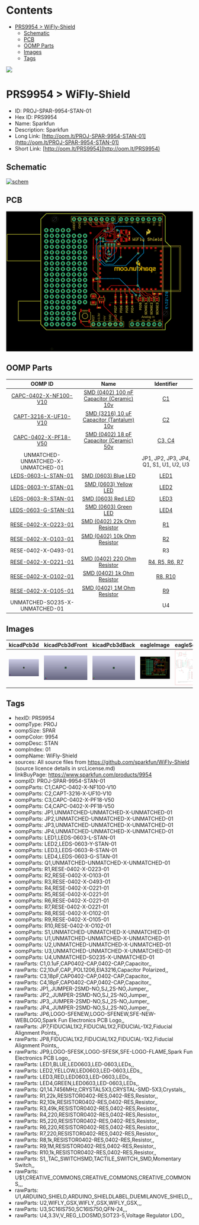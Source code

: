 



Contents
========

* [PRS9954 > WiFly-Shield](#prs9954--wifly-shield)
	* [Schematic](#schematic)
	* [PCB](#pcb)
	* [OOMP Parts](#oomp-parts)
	* [Images](#images)
	* [Tags](#tags)
  
![][im]
# PRS9954 > WiFly-Shield

- ID: PROJ-SPAR-9954-STAN-01
- Hex ID: PRS9954
- Name: Sparkfun
- Description: Sparkfun
- Long Link: [http://oom.lt/PROJ-SPAR-9954-STAN-01](http://oom.lt/PROJ-SPAR-9954-STAN-01)
- Short Link: [http://oom.lt/PRS9954](http://oom.lt/PRS9954)

## Schematic
  
[![schem](eagleSchemImage.png)](eagleSchemImage.png)
## PCB
  
[![pcb](eagleImage.png)](eagleImage.png)
## OOMP Parts
  

|OOMP ID|Name|Identifier|
| :---: | :---: | :---: |
|[CAPC-0402-X-NF100-V10](https://github.com/oomlout/oomlout_OOMP_parts/tree/main/CAPC-0402-X-NF100-V10/)|[SMD (0402) 100 nF Capacitor (Ceramic) 10v](https://github.com/oomlout/oomlout_OOMP_parts/tree/main/CAPC-0402-X-NF100-V10/)|[C1](https://github.com/oomlout/oomlout_OOMP_parts/tree/main/CAPC-0402-X-NF100-V10/)|
|[CAPT-3216-X-UF10-V10](https://github.com/oomlout/oomlout_OOMP_parts/tree/main/CAPT-3216-X-UF10-V10/)|[SMD (3216) 10 uF Capacitor (Tantalum) 10v](https://github.com/oomlout/oomlout_OOMP_parts/tree/main/CAPT-3216-X-UF10-V10/)|[C2](https://github.com/oomlout/oomlout_OOMP_parts/tree/main/CAPT-3216-X-UF10-V10/)|
|[CAPC-0402-X-PF18-V50](https://github.com/oomlout/oomlout_OOMP_parts/tree/main/CAPC-0402-X-PF18-V50/)|[SMD (0402) 18 pF Capacitor (Ceramic) 50v](https://github.com/oomlout/oomlout_OOMP_parts/tree/main/CAPC-0402-X-PF18-V50/)|[C3, C4](https://github.com/oomlout/oomlout_OOMP_parts/tree/main/CAPC-0402-X-PF18-V50/)|
|UNMATCHED-UNMATCHED-X-UNMATCHED-01||JP1, JP2, JP3, JP4, Q1, S1, U1, U2, U3|
|[LEDS-0603-L-STAN-01](https://github.com/oomlout/oomlout_OOMP_parts/tree/main/LEDS-0603-L-STAN-01/)|[SMD (0603) Blue LED](https://github.com/oomlout/oomlout_OOMP_parts/tree/main/LEDS-0603-L-STAN-01/)|[LED1](https://github.com/oomlout/oomlout_OOMP_parts/tree/main/LEDS-0603-L-STAN-01/)|
|[LEDS-0603-Y-STAN-01](https://github.com/oomlout/oomlout_OOMP_parts/tree/main/LEDS-0603-Y-STAN-01/)|[SMD (0603) Yellow LED](https://github.com/oomlout/oomlout_OOMP_parts/tree/main/LEDS-0603-Y-STAN-01/)|[LED2](https://github.com/oomlout/oomlout_OOMP_parts/tree/main/LEDS-0603-Y-STAN-01/)|
|[LEDS-0603-R-STAN-01](https://github.com/oomlout/oomlout_OOMP_parts/tree/main/LEDS-0603-R-STAN-01/)|[SMD (0603) Red LED](https://github.com/oomlout/oomlout_OOMP_parts/tree/main/LEDS-0603-R-STAN-01/)|[LED3](https://github.com/oomlout/oomlout_OOMP_parts/tree/main/LEDS-0603-R-STAN-01/)|
|[LEDS-0603-G-STAN-01](https://github.com/oomlout/oomlout_OOMP_parts/tree/main/LEDS-0603-G-STAN-01/)|[SMD (0603) Green LED](https://github.com/oomlout/oomlout_OOMP_parts/tree/main/LEDS-0603-G-STAN-01/)|[LED4](https://github.com/oomlout/oomlout_OOMP_parts/tree/main/LEDS-0603-G-STAN-01/)|
|[RESE-0402-X-O223-01](https://github.com/oomlout/oomlout_OOMP_parts/tree/main/RESE-0402-X-O223-01/)|[SMD (0402) 22k Ohm Resistor](https://github.com/oomlout/oomlout_OOMP_parts/tree/main/RESE-0402-X-O223-01/)|[R1](https://github.com/oomlout/oomlout_OOMP_parts/tree/main/RESE-0402-X-O223-01/)|
|[RESE-0402-X-O103-01](https://github.com/oomlout/oomlout_OOMP_parts/tree/main/RESE-0402-X-O103-01/)|[SMD (0402) 10k Ohm Resistor](https://github.com/oomlout/oomlout_OOMP_parts/tree/main/RESE-0402-X-O103-01/)|[R2](https://github.com/oomlout/oomlout_OOMP_parts/tree/main/RESE-0402-X-O103-01/)|
|RESE-0402-X-O493-01||R3|
|[RESE-0402-X-O221-01](https://github.com/oomlout/oomlout_OOMP_parts/tree/main/RESE-0402-X-O221-01/)|[SMD (0402) 220 Ohm Resistor](https://github.com/oomlout/oomlout_OOMP_parts/tree/main/RESE-0402-X-O221-01/)|[R4, R5, R6, R7](https://github.com/oomlout/oomlout_OOMP_parts/tree/main/RESE-0402-X-O221-01/)|
|[RESE-0402-X-O102-01](https://github.com/oomlout/oomlout_OOMP_parts/tree/main/RESE-0402-X-O102-01/)|[SMD (0402) 1k Ohm Resistor](https://github.com/oomlout/oomlout_OOMP_parts/tree/main/RESE-0402-X-O102-01/)|[R8, R10](https://github.com/oomlout/oomlout_OOMP_parts/tree/main/RESE-0402-X-O102-01/)|
|[RESE-0402-X-O105-01](https://github.com/oomlout/oomlout_OOMP_parts/tree/main/RESE-0402-X-O105-01/)|[SMD (0402) 1M Ohm Resistor](https://github.com/oomlout/oomlout_OOMP_parts/tree/main/RESE-0402-X-O105-01/)|[R9](https://github.com/oomlout/oomlout_OOMP_parts/tree/main/RESE-0402-X-O105-01/)|
|UNMATCHED-SO235-X-UNMATCHED-01||U4|

## Images
  
  

|kicadPcb3d|kicadPcb3dFront|kicadPcb3dBack|eagleImage|eagleSchemImage|
| :---: | :---: | :---: | :---: | :---: |
|[![kicadPcb3d](kicadPcb3d_140.png)](kicadPcb3d.png)|[![kicadPcb3dFront](kicadPcb3dFront_140.png)](kicadPcb3dFront.png)|[![kicadPcb3dBack](kicadPcb3dBack_140.png)](kicadPcb3dBack.png)|[![eagleImage](eagleImage_140.png)](eagleImage.png)|[![eagleSchemImage](eagleSchemImage_140.png)](eagleSchemImage.png)|

## Tags

- hexID: PRS9954
- oompType: PROJ
- oompSize: SPAR
- oompColor: 9954
- oompDesc: STAN
- oompIndex: 01
- oompName: WiFly-Shield
- sources: All source files from https://github.com/sparkfun/WiFly-Shield (source licence details in srcLicense.md)
- linkBuyPage: https://www.sparkfun.com/products/9954
- oompID: PROJ-SPAR-9954-STAN-01
- oompParts: C1,CAPC-0402-X-NF100-V10
- oompParts: C2,CAPT-3216-X-UF10-V10
- oompParts: C3,CAPC-0402-X-PF18-V50
- oompParts: C4,CAPC-0402-X-PF18-V50
- oompParts: JP1,UNMATCHED-UNMATCHED-X-UNMATCHED-01
- oompParts: JP2,UNMATCHED-UNMATCHED-X-UNMATCHED-01
- oompParts: JP3,UNMATCHED-UNMATCHED-X-UNMATCHED-01
- oompParts: JP4,UNMATCHED-UNMATCHED-X-UNMATCHED-01
- oompParts: LED1,LEDS-0603-L-STAN-01
- oompParts: LED2,LEDS-0603-Y-STAN-01
- oompParts: LED3,LEDS-0603-R-STAN-01
- oompParts: LED4,LEDS-0603-G-STAN-01
- oompParts: Q1,UNMATCHED-UNMATCHED-X-UNMATCHED-01
- oompParts: R1,RESE-0402-X-O223-01
- oompParts: R2,RESE-0402-X-O103-01
- oompParts: R3,RESE-0402-X-O493-01
- oompParts: R4,RESE-0402-X-O221-01
- oompParts: R5,RESE-0402-X-O221-01
- oompParts: R6,RESE-0402-X-O221-01
- oompParts: R7,RESE-0402-X-O221-01
- oompParts: R8,RESE-0402-X-O102-01
- oompParts: R9,RESE-0402-X-O105-01
- oompParts: R10,RESE-0402-X-O102-01
- oompParts: S1,UNMATCHED-UNMATCHED-X-UNMATCHED-01
- oompParts: U1,UNMATCHED-UNMATCHED-X-UNMATCHED-01
- oompParts: U2,UNMATCHED-UNMATCHED-X-UNMATCHED-01
- oompParts: U3,UNMATCHED-UNMATCHED-X-UNMATCHED-01
- oompParts: U4,UNMATCHED-SO235-X-UNMATCHED-01
- rawParts: C1,0.1uF,CAP0402-CAP,0402-CAP,Capacitor,,
- rawParts: C2,10uF,CAP_POL1206,EIA3216,Capacitor Polarized,,
- rawParts: C3,18pF,CAP0402-CAP,0402-CAP,Capacitor,,
- rawParts: C4,18pF,CAP0402-CAP,0402-CAP,Capacitor,,
- rawParts: JP1,,JUMPER-2SMD-NO,SJ_2S-NO,Jumper,,
- rawParts: JP2,,JUMPER-2SMD-NO,SJ_2S-NO,Jumper,,
- rawParts: JP3,,JUMPER-2SMD-NO,SJ_2S-NO,Jumper,,
- rawParts: JP4,,JUMPER-2SMD-NO,SJ_2S-NO,Jumper,,
- rawParts: JP6,LOGO-SFENEW,LOGO-SFENEW,SFE-NEW-WEBLOGO,Spark Fun Electronics PCB Logo,,
- rawParts: JP7,FIDUCIAL1X2,FIDUCIAL1X2,FIDUCIAL-1X2,Fiducial Alignment Points,,
- rawParts: JP8,FIDUCIAL1X2,FIDUCIAL1X2,FIDUCIAL-1X2,Fiducial Alignment Points,,
- rawParts: JP9,LOGO-SFESK,LOGO-SFESK,SFE-LOGO-FLAME,Spark Fun Electronics PCB Logo,,
- rawParts: LED1,BLUE,LED0603,LED-0603,LEDs,,
- rawParts: LED2,YELLOW,LED0603,LED-0603,LEDs,,
- rawParts: LED3,RED,LED0603,LED-0603,LEDs,,
- rawParts: LED4,GREEN,LED0603,LED-0603,LEDs,,
- rawParts: Q1,14.7456MHz,CRYSTAL5X3,CRYSTAL-SMD-5X3,Crystals,,
- rawParts: R1,22k,RESISTOR0402-RES,0402-RES,Resistor,,
- rawParts: R2,10k,RESISTOR0402-RES,0402-RES,Resistor,,
- rawParts: R3,49k,RESISTOR0402-RES,0402-RES,Resistor,,
- rawParts: R4,220,RESISTOR0402-RES,0402-RES,Resistor,,
- rawParts: R5,220,RESISTOR0402-RES,0402-RES,Resistor,,
- rawParts: R6,220,RESISTOR0402-RES,0402-RES,Resistor,,
- rawParts: R7,220,RESISTOR0402-RES,0402-RES,Resistor,,
- rawParts: R8,1k,RESISTOR0402-RES,0402-RES,Resistor,,
- rawParts: R9,1M,RESISTOR0402-RES,0402-RES,Resistor,,
- rawParts: R10,1k,RESISTOR0402-RES,0402-RES,Resistor,,
- rawParts: S1,,TAC_SWITCHSMD,TACTILE_SWITCH_SMD,Momentary Switch,,
- rawParts: U$1,CREATIVE_COMMONS,CREATIVE_COMMONS,CREATIVE_COMMONS,,,
- rawParts: U1,ARDUINO_SHIELD,ARDUINO_SHIELDLABEL,DUEMILANOVE_SHIELD,,,
- rawParts: U2,WIFLY_GSX,WIFLY_GSX,WIFLY_GSX,,,
- rawParts: U3,SC16IS750,SC16IS750,QFN-24,,,
- rawParts: U4,3.3V,V_REG_LDOSMD,SOT23-5,Voltage Regulator LDO,,



[im]: kicadPcb3d_450.png

